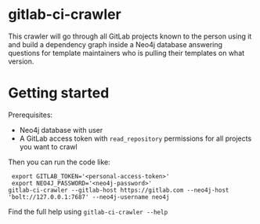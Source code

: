 # gitlab-ci-crawler

This crawler will go through all GitLab projects known to the person using it and build
a dependency graph inside a Neo4j database answering questions for template maintainers
who is pulling their templates on what version.

# Getting started

Prerequisites:

* Neo4j database with user
* A GitLab access token with `read_repository` permissions for all projects you want to crawl

Then you can run the code like:

```shell
 export GITLAB_TOKEN='<personal-access-token>'
 export NEO4J_PASSWORD='<neo4j-password>'
gitlab-ci-crawler --gitlab-host https://gitlab.com --neo4j-host 'bolt://127.0.0.1:7687' --neo4j-username neo4j
```

Find the full help using `gitlab-ci-crawler --help`
